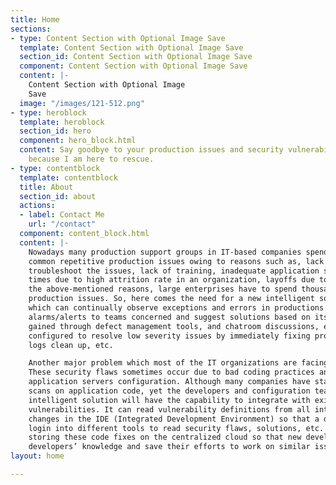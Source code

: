 ```yaml
---
title: Home
sections:
- type: Content Section with Optional Image Save
  template: Content Section with Optional Image Save
  section_id: Content Section with Optional Image Save
  component: Content Section with Optional Image Save
  content: |-
    Content Section with Optional Image
    Save
  image: "/images/121-512.png"
- type: heroblock
  template: heroblock
  section_id: hero
  component: hero_block.html
  content: Say goodbye to your production issues and security vulnerabilities issues
    because I am here to rescue.
- type: contentblock
  template: contentblock
  title: About
  section_id: about
  actions:
  - label: Contact Me
    url: "/contact"
  component: content_block.html
  content: |-
    Nowadays many production support groups in IT-based companies spend hours every day to resolve
    common repetitive production issues owing to reasons such as, lack of knowledge and skills to
    troubleshoot the issues, lack of training, inadequate application software monitoring tools and at other
    times due to high attrition rate in an organization, layoffs due to a under-performing economy. Due to
    the above-mentioned reasons, large enterprises have to spend thousands of dollars to deal with these
    production issues. So, here comes the need for a new intelligent solution based on artificial intelligence
    which can continually observe exceptions and errors in productions logs and automatically trigger
    alarms/alerts to teams concerned and suggest solutions based on its previous learning on similar issues
    gained through defect management tools, and chatroom discussions, etc. Also, the applications can be
    configured to resolve low severity issues by immediately fixing problems such as space/memory issues,
    logs clean up, etc.

    Another major problem which most of the IT organizations are facing today is security vulnerabilities.
    These security flaws sometimes occur due to bad coding practices and inefficient web servers and
    application servers configuration. Although many companies have started using security tools to run
    scans on application code, yet the developers and configuration teams face a lot of hassles. This
    intelligent solution will have the capability to integrate with existing market solutions for security
    vulnerabilities. It can read vulnerability definitions from all integrated tools and suggest the needed code
    changes in the IDE (Integrated Development Environment) so that a developer need not worry about
    login into different tools to read security flaws, solutions, etc. Moreover, it will keep on learning and
    storing these code fixes on the centralized cloud so that new developers can make the use of experienced
    developers’ knowledge and save their efforts to work on similar issues.
layout: home

---
```

